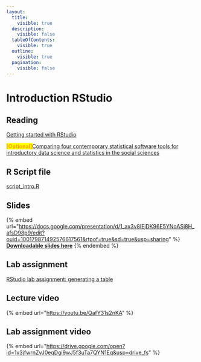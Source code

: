 ```yaml
---
layout:
  title:
    visible: true
  description:
    visible: false
  tableOfContents:
    visible: true
  outline:
    visible: true
  pagination:
    visible: false
---
```


# Introduction RStudio

## Reading

[Getting started with RStudio](https://drive.google.com/open?id=1-Re7ytjjVGaHEoUD0Fst2c6GAsA0YCGf\&usp=drive\_fs)

<mark style="color:orange;">**\[Optional]**</mark>[Comparing four contemporary statistical software tools for introductory data science and statistics in the social sciences](https://drive.google.com/open?id=1z\_polsWq7UTcrwQ6wVTFhkOOs8x\_JsEn\&usp=drive\_fs)

## R Script file

[script\_intro.R](https://drive.google.com/open?id=1q-dd3TMfDi7mLMkr-UcdmAYhi71y0r5A\&usp=drive\_fs)

## Slides

{% embed url="https://docs.google.com/presentation/d/1_ax3v8lEjDK96E5YNoASj8H_afsD98p9/edit?ouid=100179871492576617561&rtpof=true&sd=true&usp=sharing" %}
[**Downloadable slides here**](https://docs.google.com/presentation/d/1\_ax3v8lEjDK96E5YNoASj8H\_afsD98p9/edit?usp=sharing\&ouid=100179871492576617561\&rtpof=true\&sd=true)
{% endembed %}

## Lab assignment

[RStudio lab assignment: generating a table](https://docs.google.com/document/d/1ZBeemUHH2-tHewdXjoVfmKGRi\_iabTfL/edit?usp=sharing\&ouid=100179871492576617561\&rtpof=true\&sd=true)

## Lecture video

{% embed url="https://youtu.be/QafY31s2nKA" %}

## Lab assignment video

{% embed url="https://drive.google.com/open?id=1v3jfwrnZvJ0eqDgi9wJ5f3uTa7QYN1Eq&usp=drive_fs" %}
